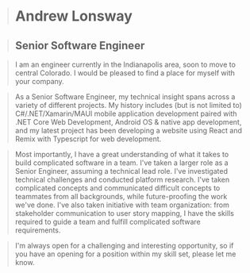 > # Andrew Lonsway

> ## Senior Software Engineer

> I am an engineer currently in the Indianapolis area, soon to move to central Colorado. I would be pleased to find a place for myself with your company.

> As a Senior Software Engineer, my technical insight spans across a variety of different projects. My history includes (but is not limited to) C#/.NET/Xamarin/MAUI mobile application development paired with .NET Core Web Development, Android OS & native app development, and my latest project has been developing a website using React and Remix with Typescript for web development.

> Most importantly, I have a great understanding of what it takes to build complicated software in a team. I've taken a larger role as a Senior Engineer, assuming a technical lead role. I've investigated technical challenges and conducted platform research. I've taken complicated concepts and communicated difficult concepts to teammates from all backgrounds, while future-proofing the work we've done. I've also taken initiative with team organization: from stakeholder communication to user story mapping, I have the skills required to guide a team and fulfill complicated software requirements.

> I'm always open for a challenging and interesting opportunity, so if you have an opening for a position within my skill set, please let me know.